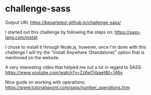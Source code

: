 # challenge-sass
Output URI: https://besartelezi.github.io/challenge-sass/

I started out this challenge by following the steps on: https://sass-lang.com/install

I chose to install it through Node.js, however, once I'm done with this challenge I will try the "Install Anywhere (Standalone)" option that is mentioned on the website.

A very interesting video that helped me out a lot in regard to SASS: https://www.youtube.com/watch?v=Zz6eOVaaelI&t=146s

Nice guide on working with operations: https://www.tutorialspoint.com/sass/number_operations.htm

